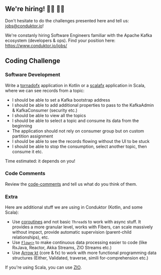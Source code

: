 ## We're hiring! 👨‍💻 👩‍💻

Don't hesitate to do the challenges presented here and tell us: jobs@conduktor.io!

We're constanly hiring Software Engineers familiar with the Apache Kafka ecosystem (developers & ops). Find your position here: https://www.conduktor.io/jobs/

## Coding Challenge

### Software Development

Write a [tornadofx](https://github.com/edvin/tornadofx) application in Kotlin or a [scalafx](https://www.scalafx.org/) application in Scala, where we can see records from a topic:

- I should be able to set a Kafka bootstrap address
- I should be able to add additional properties to pass to the KafkaAdmin & KafkaConsumer (security etc.)
- I should be able to view all the topics
- I should be able to select a topic and consume its data from the beginning
- The application should not rely on consumer group but on custom partition assignment
- I should be able to see the records flowing without the UI to be stuck
- I should be able to stop the consumption, select another topic, then consume it etc.

Time estimated: it depends on you!

### Code Comments

Review the [code-comments](https://github.com/conduktor/conduktor-coding-challenge/tree/main/code-comments) and tell us what do you think of them.

### Extra

Here are additional stuff we are using in Conduktor (Kotlin, and some Scala):

- Use [coroutines](https://kotlinlang.org/docs/reference/coroutines-overview.html) and not basic `Thread`s to work with async stuff. It provides a more granular level, works with Fibers, can scale massively without impact, provide automatic supervision (parent-child relationships), etc.
- Use [`Flow<>`](https://kotlinlang.org/docs/reference/coroutines/flow.html) to make continuous data processing easier to code (like RxJava, Reactor, Akka Streams, ZIO Streams etc.)
- Use [Arrow kt](https://arrow-kt.io/) (core & fx) to work with more functional programming data structures (Either, Validated, traverse, simili for-comprehension etc.)

If you're using Scala, you can use [ZIO](https://zio.dev/).

